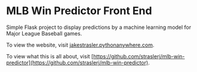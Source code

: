 # MLB Win Predictor Front End
Simple Flask project to display predictions by a machine learning model for Major League Baseball games.

To view the website, visit [jakestrasler.pythonanywhere.com](jakestrasler.pythonanywhere.com).

To view what this is all about, visit [https://github.com/straslerj/mlb-win-predictor](https://github.com/straslerj/mlb-win-predictor).